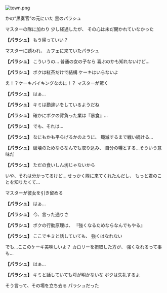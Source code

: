 
![town.png](../images/backgrounds/town.png)

かの“黒奏官”の元にいた
黒のパラシュ

マスターの隊に加わり
少し経過したが、
その心は未だ開かれていなかった

**【パラシュ】**
もう帰っていい？

マスターに誘われ、
カフェに来ていたパラシュ

**【パラシュ】**
こういうの…
普通の女の子なら
喜ぶのかも知れないけど…

**【パラシュ】**
ボクは紅茶だけで結構
ケーキはいらないよ

え！？ケーキバイキングなのに！？
マスターが驚く

**【パラシュ】**
はぁ…

**【パラシュ】**
キミは勘違いをしているようだね

**【パラシュ】**
確かにボクの背負った業は『暴食』…

**【パラシュ】**
でも、それは…

**【パラシュ】**
なにもかも平らげるかのように、
殲滅するまで戦い続ける…

**【パラシュ】**
破壊のためならなんでも取り込み、
自分の糧とする…そういう意味だ

**【パラシュ】**
ただの食いしん坊じゃないから

いや、それは分かってるけど…
せっかく隊に来てくれたんだし、
もっと君のことを知りたくて…

マスターが彼女を引き留める

**【パラシュ】**
はぁ…

**【パラシュ】**
今、言った通りさ

**【パラシュ】**
ボクの行動原理は、
『強くなるためならなんでもやる』

**【パラシュ】**
ここでキミと話していても、
強くはなれない

でも…ここのケーキ美味しいよ？
カロリーを摂取した方が、
強くなれるって事も…

**【パラシュ】**
はぁ…

**【パラシュ】**
キミと話していても埒が明かないな
ボクは失礼するよ

そう言って、その場を立ち去る
パラシュだった